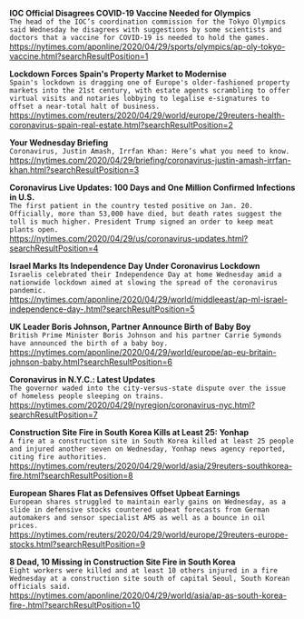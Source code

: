 **IOC Official Disagrees COVID-19 Vaccine Needed for Olympics**\
`The head of the IOC’s coordination commission for the Tokyo Olympics said Wednesday he disagrees with suggestions by some scientists and doctors that a vaccine for COVID-19 is needed to hold the games.`\
https://nytimes.com/aponline/2020/04/29/sports/olympics/ap-oly-tokyo-vaccine.html?searchResultPosition=1

**Lockdown Forces Spain's Property Market to Modernise**\
`Spain's lockdown is dragging one of Europe's older-fashioned property markets into the 21st century, with estate agents scrambling to offer virtual visits and notaries lobbying to legalise e-signatures to offset a near-total halt of business.`\
https://nytimes.com/reuters/2020/04/29/world/europe/29reuters-health-coronavirus-spain-real-estate.html?searchResultPosition=2

**Your Wednesday Briefing**\
`Coronavirus, Justin Amash, Irrfan Khan: Here’s what you need to know.`\
https://nytimes.com/2020/04/29/briefing/coronavirus-justin-amash-irrfan-khan.html?searchResultPosition=3

**Coronavirus Live Updates: 100 Days and One Million Confirmed Infections in U.S.**\
`The first patient in the country tested positive on Jan. 20. Officially, more than 53,000 have died, but death rates suggest the toll is much higher. President Trump signed an order to keep meat plants open.`\
https://nytimes.com/2020/04/29/us/coronavirus-updates.html?searchResultPosition=4

**Israel Marks Its Independence Day Under Coronavirus Lockdown**\
`Israelis celebrated their Independence Day at home Wednesday amid a nationwide lockdown aimed at slowing the spread of the coronavirus pandemic.`\
https://nytimes.com/aponline/2020/04/29/world/middleeast/ap-ml-israel-independence-day-.html?searchResultPosition=5

**UK Leader Boris Johnson, Partner Announce Birth of Baby Boy**\
`British Prime Minister Boris Johnson and his partner Carrie Symonds have announced the birth of a baby boy.`\
https://nytimes.com/aponline/2020/04/29/world/europe/ap-eu-britain-johnson-baby.html?searchResultPosition=6

**Coronavirus in N.Y.C.: Latest Updates**\
`The governor waded into the city-versus-state dispute over the issue of homeless people sleeping on trains.`\
https://nytimes.com/2020/04/29/nyregion/coronavirus-nyc.html?searchResultPosition=7

**Construction Site Fire in South Korea Kills at Least 25: Yonhap**\
`A fire at a construction site in South Korea killed at least 25 people and injured another seven on Wednesday, Yonhap news agency reported, citing fire authorities.`\
https://nytimes.com/reuters/2020/04/29/world/asia/29reuters-southkorea-fire.html?searchResultPosition=8

**European Shares Flat as Defensives Offset Upbeat Earnings**\
`European shares struggled to maintain early gains on Wednesday, as a slide in defensive stocks countered upbeat forecasts from German automakers and sensor specialist AMS as well as a bounce in oil prices.`\
https://nytimes.com/reuters/2020/04/29/world/europe/29reuters-europe-stocks.html?searchResultPosition=9

**8 Dead, 10 Missing in Construction Site Fire in South Korea**\
`Eight workers were killed and at least 10 others injured in a fire Wednesday at a construction site south of capital Seoul, South Korean officials said. `\
https://nytimes.com/aponline/2020/04/29/world/asia/ap-as-south-korea-fire-.html?searchResultPosition=10

